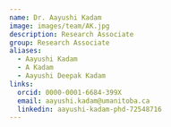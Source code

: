 ```yaml
---
name: Dr. Aayushi Kadam
image: images/team/AK.jpg
description: Research Associate
group: Research Associate
aliases:
  - Aayushi Kadam
  - A Kadam
  - Aayushi Deepak Kadam
links:
  orcid: 0000-0001-6684-399X
  email: aayushi.kadam@umanitoba.ca
  linkedin: aayushi-kadam-phd-72548716
---
```


